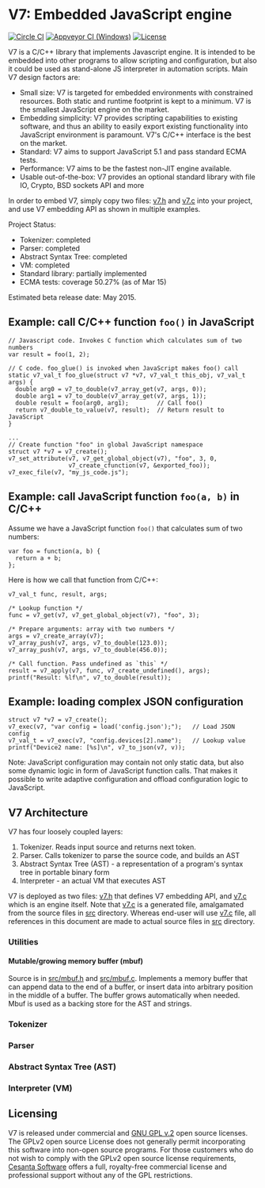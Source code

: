 V7: Embedded JavaScript engine
==============================

[![Circle CI](https://circleci.com/gh/cesanta/v7.svg?style=shield)](https://circleci.com/gh/cesanta/v7)
[![Appveyor CI (Windows)](https://img.shields.io/appveyor/ci/mmikulicic/v7/branch/master.svg)](https://ci.appveyor.com/project/mmikulicic/v7/branch/master)
[![License](https://img.shields.io/badge/license-GPL_2-green.svg)](https://github.com/cesanta/v7/blob/master/LICENSE)

V7 is a C/C++ library that implements Javascript engine. It is intended
to be embedded into other programs to allow scripting and configuration,
but also it could be used as stand-alone JS interpreter in automation scripts.
Main V7 design factors are:

- Small size: V7 is targeted for embedded environments with constrained
  resources. Both static and runtime footprint is kept to a minimum.
  V7 is the smallest JavaScript engine on the market.
- Embedding simplicity: V7 provides scripting capabilities to existing
  software, and thus an ability to easily export existing functionality into
  JavaScript environment is paramount. V7's C/C++ interface is the
  best on the market.
- Standard: V7 aims to support JavaScript 5.1 and pass standard ECMA tests.
- Performance: V7 aims to be the fastest non-JIT engine available.
- Usable out-of-the-box: V7 provides an optional standard library with
  file IO, Crypto, BSD sockets API and more

In order to embed V7, simply copy two files: [v7.h](v7.h)
and [v7.c](v7.c) into your project, and use V7 embedding API as shown
in multiple examples.

Project Status:

- Tokenizer: completed
- Parser: completed
- Abstract Syntax Tree: completed
- VM: completed
- Standard library: partially implemented
- ECMA tests: coverage 50.27% (as of Mar 15)

Estimated beta release date: May 2015.

## Example: call C/C++ function `foo()` in JavaScript

    // Javascript code. Invokes C function which calculates sum of two numbers
    var result = foo(1, 2);

<!-- -->

    // C code. foo_glue() is invoked when JavaScript makes foo() call
    static v7_val_t foo_glue(struct v7 *v7, v7_val_t this_obj, v7_val_t args) {
      double arg0 = v7_to_double(v7_array_get(v7, args, 0));
      double arg1 = v7_to_double(v7_array_get(v7, args, 1));
      double result = foo(arg0, arg1);        // Call foo()
      return v7_double_to_value(v7, result);  // Return result to JavaScript
    }

    ...
    // Create function "foo" in global JavaScript namespace
    struct v7 *v7 = v7_create();
    v7_set_attribute(v7, v7_get_global_object(v7), "foo", 3, 0,
                     v7_create_cfunction(v7, &exported_foo));
    v7_exec_file(v7, "my_js_code.js");

## Example: call JavaScript function `foo(a, b)` in C/C++

Assume we have a JavaScript function `foo()` that calculates sum of two numbers:

    var foo = function(a, b) {
      return a + b;
    };

Here is how we call that function from C/C++:

    v7_val_t func, result, args;
    
    /* Lookup function */
    func = v7_get(v7, v7_get_global_object(v7), "foo", 3);
    
    /* Prepare arguments: array with two numbers */
    args = v7_create_array(v7);
    v7_array_push(v7, args, v7_to_double(123.0));
    v7_array_push(v7, args, v7_to_double(456.0));
    
    /* Call function. Pass undefined as `this` */
    result = v7_apply(v7, func, v7_create_undefined(), args);
    printf("Result: %lf\n", v7_to_double(result));

## Example: loading complex JSON configuration

    struct v7 *v7 = v7_create();
    v7_exec(v7, "var config = load('config.json');");   // Load JSON config
    v7_val_t = v7_exec(v7, "config.devices[2].name");   // Lookup value
    printf("Device2 name: [%s]\n", v7_to_json(v7, v));

Note: JavaScript configuration may contain not only static data, but also
some dynamic logic in form of JavaScript function calls. That makes it possible
to write adaptive configuration and offload configuration logic to JavaScript.

## V7 Architecture

V7 has four loosely coupled layers:

1. Tokenizer. Reads input source and returns next token.
2. Parser. Calls tokenizer to parse the source code, and builds an AST
3. Abstract Syntax Tree (AST) - a representation of a program's syntax tree
   in portable binary form
4. Interpreter - an actual VM that executes AST

V7 is deployed as two files: [v7.h](v7.h) that defines V7 embedding API,
and [v7.c](v7.c) which is an engine itself. Note that [v7.c](v7.c) is a
generated file, amalgamated from the source files in [src](src) directory.
Whereas end-user will use [v7.c](v7.c) file, all references in this
document are made to actual source files in [src](src) directory.

### Utilities

#### Mutable/growing memory buffer (mbuf)

Source is in [src/mbuf.h](src/mbuf.h) and [src/mbuf.c](src/mbuf.c).
Implements a memory buffer that can append data to the end of a buffer, or
insert data into arbitrary position in the middle of a buffer. The buffer
grows automatically when needed. Mbuf is used as a backing store for
the AST and strings.

### Tokenizer
### Parser
### Abstract Syntax Tree (AST)
### Interpreter (VM)

## Licensing

V7 is released under commercial and
[GNU GPL v.2](http://www.gnu.org/licenses/old-licenses/gpl-2.0.html) open
source licenses. The GPLv2 open source License does not generally permit
incorporating this software into non-open source programs.
For those customers who do not wish to comply with the GPLv2 open
source license requirements,
[Cesanta Software](http://cesanta.com) offers a full,
royalty-free commercial license and professional support
without any of the GPL restrictions.
